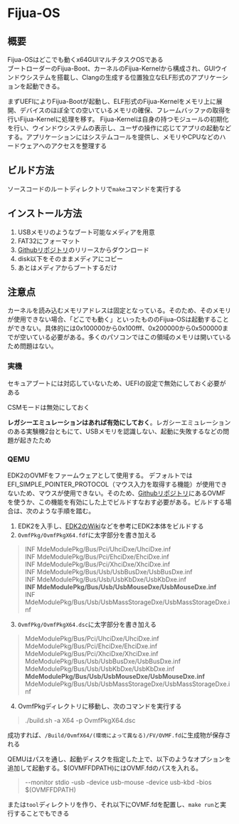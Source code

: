 # Fijua-OS
## 概要
Fijua-OSはどこでも動くx64GUIマルチタスクOSである  
ブートローダーのFijua-Boot、カーネルのFijua-Kernelから構成され、GUIウインドウシステムを搭載し、Clangの生成する位置独立なELF形式のアプリケーションを起動できる。  

まずUEFIによりFijua-Bootが起動し、ELF形式のFijua-Kernelをメモリ上に展開、デバイスのほぼ全ての空いているメモリの確保、フレームバッファの取得を行いFijua-Kernelに処理を移す。
Fijua-Kernelは自身の持つモジュールの初期化を行い、ウインドウシステムの表示し、ユーザの操作に応じてアプリの起動などする。アプリケーションにはシステムコールを提供し、メモリやCPUなどのハードウェアへのアクセスを整理する  

## ビルド方法
ソースコードのルートディレクトリで`make`コマンドを実行する

## インストール方法
1. USBメモリのようなブート可能なメディアを用意  
2. FAT32にフォーマット  
3. [Githubリポジトリ](https://github.com/kntt32/Fijua-OS)のリリースからダウンロード  
4. disk以下をそのままメディアにコピー  
5. あとはメディアからブートするだけ  

## 注意点
カーネルを読み込むメモリアドレスは固定となっている。そのため、そのメモリが使用できない場合、「どこでも動く」といったもののFijua-OSは起動することができない。具体的には0x100000から0x100fff、0x200000から0x500000までが空いている必要がある。多くのパソコンではこの領域のメモリは開いているため問題はない。
### 実機
セキュアブートには対応していないため、UEFIの設定で無効にしておく必要がある  

CSMモードは無効にしておく  

**レガシーエミュレーションはあれば有効にしておく**。レガシーエミュレーションのある実験機2台ともにて、USBメモリを認識しない、起動に失敗するなどの問題が起きたため  


### QEMU
EDK2のOVMFをファームウェアとして使用する。
デフォルトではEFI_SIMPLE_POINTER_PROTOCOL（マウス入力を取得する機能）が使用できないため、マウスが使用できない。そのため、[Githubリポジトリ](https://github.com/kntt32/Fijua-OS)にあるOVMFを使うか、この機能を有効にした上でビルドすなおす必要がある。ビルドする場合は、次のような手順を踏む。  
1. EDK2を入手し、[EDK2のWiki](https://github.com/tianocore/tianocore.github.io/wiki/Getting-Started-with-EDK-II)などを参考にEDK2本体をビルドする
2. `OvmfPkg/OvmfPkgX64.fdf`に太字部分を書き加える  
> INF MdeModulePkg/Bus/Pci/UhciDxe/UhciDxe.inf  
> INF MdeModulePkg/Bus/Pci/EhciDxe/EhciDxe.inf  
> INF MdeModulePkg/Bus/Pci/XhciDxe/XhciDxe.inf  
> INF MdeModulePkg/Bus/Usb/UsbBusDxe/UsbBusDxe.inf  
> INF MdeModulePkg/Bus/Usb/UsbKbDxe/UsbKbDxe.inf  
> **INF MdeModulePkg/Bus/Usb/UsbMouseDxe/UsbMouseDxe.inf**  
> INF MdeModulePkg/Bus/Usb/UsbMassStorageDxe/UsbMassStorageDxe.inf  

3. `OvmfPkg/OvmfPkgX64.dsc`に太字部分を書き加える
>   MdeModulePkg/Bus/Pci/UhciDxe/UhciDxe.inf  
>   MdeModulePkg/Bus/Pci/EhciDxe/EhciDxe.inf  
>   MdeModulePkg/Bus/Pci/XhciDxe/XhciDxe.inf  
>   MdeModulePkg/Bus/Usb/UsbBusDxe/UsbBusDxe.inf  
>   MdeModulePkg/Bus/Usb/UsbKbDxe/UsbKbDxe.inf  
> 	**MdeModulePkg/Bus/Usb/UsbMouseDxe/UsbMouseDxe.inf**  
>   MdeModulePkg/Bus/Usb/UsbMassStorageDxe/UsbMassStorageDxe.inf  

4. OvmfPkgディレクトリに移動し、次のコマンドを実行する
> ./build.sh -a X64 -p OvmfPkgX64.dsc

成功すれば、`/Build/OvmfX64/(環境によって異なる)/FV/OVMF.fd`に生成物が保存される

QEMUはパスを通し、起動ディスクを指定した上で、以下のようなオプションを追加して起動する。$(OVMFFDPATH)にはOVMF.fdのパスを入れる。  
> --monitor stdio -usb -device usb-mouse -device usb-kbd -bios $(OVMFFDPATH)

または`tool`ディレクトリを作り、それ以下にOVMF.fdを配置し、`make run`と実行することでもできる
